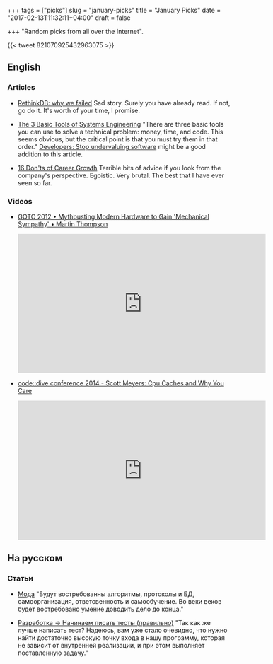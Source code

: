 +++
tags = ["picks"]
slug = "january-picks"
title = "January Picks"
date = "2017-02-13T11:32:11+04:00"
draft = false

+++
"Random picks from all over the Internet".

<!--more-->

{{< tweet 821070925432963075 >}}

## English

### Articles

* [RethinkDB: why we failed](http://www.defstartup.org/2017/01/18/why-rethinkdb-failed.html)
  Sad story. Surely you have already read. If not, go do it. It's worth of your
  time, I promise.

* [The 3 Basic Tools of Systems Engineering](http://widgetsandshit.com/teddziuba/2010/12/the-3-basic-tools-of-systems-engineering.html)
  "There are three basic tools you can use to solve a technical problem: money,
  time, and code. This seems obvious, but the critical point is that you must
  try them in that order." [Developers: Stop undervaluing
  software](https://blog.reifyworks.com/developers-stop-undervaluing-software-2db16b0f5641#.6oaj424ic)
  might be a good addition to this article.

* [16 Don'ts of Career Growth](http://www.yegor256.com/2017/01/24/career-advice.html)
  Terrible bits of advice if you look from the company's perspective. Egoistic.
  Very brutal. The best that I have ever seen so far.

### Videos

* [GOTO 2012 • Mythbusting Modern Hardware to Gain 'Mechanical Sympathy' • Martin Thompson](https://www.youtube.com/watch?v=MC1EKLQ2Wmg)

  <iframe width="560" height="315" src="https://www.youtube.com/embed/MC1EKLQ2Wmg" frameborder="0" allowfullscreen></iframe>

* [code::dive conference 2014 - Scott Meyers: Cpu Caches and Why You Care](https://www.youtube.com/watch?v=WDIkqP4JbkE)

  <iframe width="560" height="315" src="https://www.youtube.com/embed/WDIkqP4JbkE" frameborder="0" allowfullscreen></iframe>

## На русском

### Статьи

* [Мода](http://grishaev.me/moda)
  "Будут востребованны алгоритмы, протоколы и БД, самоорганизация,
  ответсвенность и самообучение. Во веки веков будет востребовано умение
  доводить дело до конца."

* [Разработка → Начинаем писать тесты (правильно)](https://ru.hexlet.io/blog/posts/how-to-test-code)
  "Так как же лучше написать тест? Надеюсь, вам уже стало очевидно, что нужно
  найти достаточно высокую точку входа в нашу программу, которая не зависит от
  внутренней реализации, и при этом выполняет поставленную задачу."

